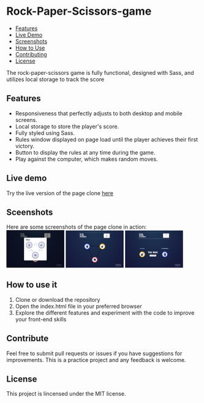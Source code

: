 # Rock-Paper-Scissors-game

- [Features](#features)
- [Live Demo](#live-demo)
- [Screenshots](#screenshots)
- [How to Use](#how-to-use)
- [Contributing](#contributing)
- [License](#license)

The rock-paper-scissors game is fully functional, designed with Sass, and utilizes local storage to track the score

## <a id="features">Features</a>

- Responsiveness that perfectly adjusts to both desktop and mobile screens.
- Local storage to store the player's score.
- Fully styled using Sass.
- Rules window displayed on page load until the player achieves their first victory.
- Button to display the rules at any time during the game.
- Play against the computer, which makes random moves.


## <a id="live-demo">Live demo</a>

Try the live version of the page clone [here](https://loquacious-tulumba-b91d83.netlify.app/)


## <a id="screenshots">Sceenshots</a>

Here are some screenshots of the page clone in action:<br>
<img src="assets/images/screen-shots/1-frist-load.png" width="30%" height="30%">
<img src="assets/images/screen-shots/2-choice-screen.png" width="30%" height="30%">
<img src="assets/images/screen-shots/3-result-screen.png" width="30%" height="30%">


## <a id="how-to-use">How to use it</a>

1. Clone or download the repository
2. Open the index.html file in your preferred browser
3. Explore the different features and experiment with the code to improve your front-end skills


## <a id="contributing">Contribute</a>

Feel free to submit pull requests or issues if you have suggestions for improvements. This is a practice project and any feedback is welcome.


## <a id="license">License</a>

This project is lincensed under the MIT license.



